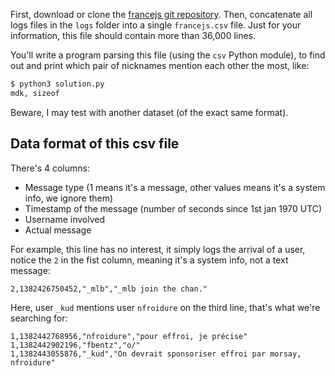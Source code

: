 First, download or clone the [francejs git repository](https://github.com/francejs/irc-bot). 
Then, concatenate all
logs files in the `logs` folder into a single `francejs.csv` file.
Just for your information, this file should contain more than 36,000 lines.

You'll write a program parsing this file (using the `csv` Python
module), to find out and print which pair of nicknames mention each other
the most, like:

```bash
$ python3 solution.py
mdk, sizeof
```

Beware, I may test with another dataset (of the exact same format).


## Data format of this csv file

There's 4 columns:
 - Message type (1 means it's a message, other values means it's a system info, we ignore them)
 - Timestamp of the message (number of seconds since 1st jan 1970 UTC)
 - Username involved
 - Actual message

For example, this line has no interest, it simply logs the arrival of a user,
notice the `2` in the fist column, meaning it's a system info, not a text message:
```text
2,1382426750452,"_mlb","_mlb join the chan."
```

Here, user `_kud` mentions user `nfroidure` on the third line, that's what we're searching for:
```text
1,1382442768956,"nfroidure","pour effroi, je précise"
1,1382442902196,"fbentz","o/"
1,1382443055876,"_kud","On devrait sponsoriser effroi par morsay, nfroidure"
```
